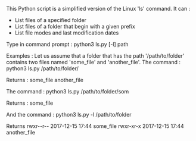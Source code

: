 This Python script is a simplified version of the Linux 'ls' command.
It can :
- List files of a specified folder
- List files of a folder that begin with a given prefix
- List file modes and last modification dates


Type in command prompt :
python3 ls.py [-l] path

Examples :
Let us assume that a folder that has the path '/path/to/folder' contains two files named 'some_file' and 'another_file'.
The command :
	python3 ls.py /path/to/folder/

Returns :
    	some_file
    	another_file

The command :
	python3 ls.py /path/to/folder/som

Returns :
    some_file

And the command :
	python3 ls.py -l /path/to/folder

Returns
	rwxr--r--  2017-12-15 17:44 some_file
	rwxr-xr-x  2017-12-15 17:44 another_file